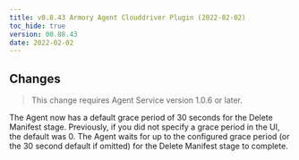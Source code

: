 ```yaml
---
title: v0.8.43 Armory Agent Clouddriver Plugin (2022-02-02)
toc_hide: true
version: 00.08.43
date: 2022-02-02
---
```


## Changes

> This change requires Agent Service version 1.0.6 or later.

The Agent now has a default grace period of 30 seconds for the Delete Manifest stage. Previously, if you did not specify a grace period in the UI, the default was 0. The Agent waits for up to the configured grace period (or the 30 second default if omitted) for the Delete Manifest stage to complete.
